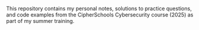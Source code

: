 This repository contains my personal notes, solutions to practice questions, and code examples from the CipherSchools Cybersecurity course (2025) as part of my summer training.